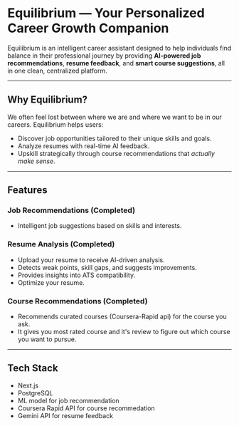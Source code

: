 # Equilibrium — Your Personalized Career Growth Companion

Equilibrium is an intelligent career assistant designed to help individuals find balance in their professional journey by providing **AI-powered job recommendations**, **resume feedback**, and **smart course suggestions**, all in one clean, centralized platform.

---

## Why Equilibrium?

We often feel lost between where we are and where we want to be in our careers. Equilibrium helps users:
- Discover job opportunities tailored to their unique skills and goals.
- Analyze resumes with real-time AI feedback.
- Upskill strategically through course recommendations that *actually make sense*.

---

## Features

### Job Recommendations (Completed)
- Intelligent job suggestions based on skills and interests.

### Resume Analysis (Completed)
- Upload your resume to receive AI-driven analysis.
- Detects weak points, skill gaps, and suggests improvements.
- Provides insights into ATS compatibility.
- Optimize your resume.

### Course Recommendations (Completed)
- Recommends curated courses (Coursera-Rapid api) for the course you ask.
- It gives you most rated course and it's review to figure out which course you want to pursue.

---

## Tech Stack
- Next.js
- PostgreSQL
- ML model for job recommendation
- Coursera Rapid API for course recommedation
- Gemini API for resume feedback
